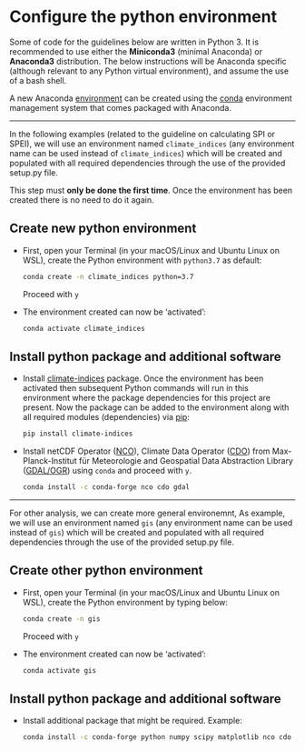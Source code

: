 # Configure the python environment

Some of code for the guidelines below are written in Python 3. It is recommended to use either the **Miniconda3** (minimal Anaconda) or **Anaconda3** distribution. The below instructions will be Anaconda specific (although relevant to any Python virtual environment), and assume the use of a bash shell.

A new Anaconda [environment](https://conda.io/docs/using/envs.html) can be created using the [conda](https://conda.io/docs/) environment management system that comes packaged with Anaconda. 

-----

In the following examples (related to the guideline on calculating SPI or SPEI), we will use an environment named `climate_indices` (any environment name can be used instead of `climate_indices`) which will be created and populated with all required dependencies through the use of the provided setup.py file.

This step must **only be done the first time**. Once the environment has been created there is no need to do it again.


## Create new python environment

* First, open your Terminal (in your macOS/Linux and Ubuntu Linux on WSL), create the Python environment with `python3.7` as default:

	```bash
	conda create -n climate_indices python=3.7
	```

	Proceed with `y`

* The environment created can now be ‘activated’:

	```bash
	conda activate climate_indices
	```


## Install python package and additional software

* Install [climate-indices](https://pypi.org/project/climate-indices/) package. Once the environment has been activated then subsequent Python commands will run in this environment where the package dependencies for this project are present. Now the package can be added to the environment along with all required modules (dependencies) via [pip](https://pip.pypa.io/en/stable/):

	```bash
	pip install climate-indices
	```

* Install netCDF Operator ([NCO](http://nco.sourceforge.net/)), Climate Data Operator ([CDO](https://code.mpimet.mpg.de/projects/cdo)) from Max-Planck-Institut für Meteorologie and Geospatial Data Abstraction Library ([GDAL/OGR](https://gdal.org)) using `conda` and proceed with `y`.

	```bash
	conda install -c conda-forge nco cdo gdal
	```

-----

For other analysis, we can create more general environemnt, As example, we will use an environment named `gis` (any environment name can be used instead of `gis`) which will be created and populated with all required dependencies through the use of the provided setup.py file.


## Create other python environment

* First, open your Terminal (in your macOS/Linux and Ubuntu Linux on WSL), create the Python environment by typing below:

	```bash
	conda create -n gis
	```

	Proceed with `y`

* The environment created can now be ‘activated’:

	```bash
	conda activate gis
	```


## Install python package and additional software

* Install additional package that might be required. Example:

	```bash
	conda install -c conda-forge python numpy scipy matplotlib nco cdo netcdf4 gdal rasterio xarray cartopy pandas geopandas jupyter
	```